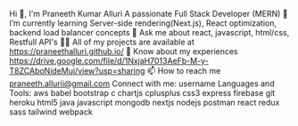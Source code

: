 Hi 👋, I'm Praneeth Kumar Alluri
A passionate Full Stack Developer (MERN)
🌱 I’m currently learning Server-side rendering(Next.js), React optimization, backend load balancer concepts
💬 Ask me about react, javascript, html/css, Restfull API's
👨‍💻 All of my projects are available at https://praneethalluri.github.io/
📄 Know about my experiences https://drive.google.com/file/d/1NxjaH7013AeFb-M-y-T8ZCAboNideMuj/view?usp=sharing
📫 How to reach me praneeth.allurii@gmail.com
Connect with me:
username
Languages and Tools:
aws
babel
bootstrap
c
chartjs
cplusplus
css3
express
firebase
git
heroku
html5
java
javascript
mongodb
nextjs
nodejs
postman
react
redux
sass
tailwind
webpack
